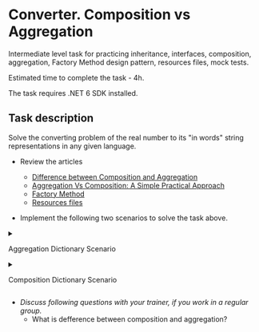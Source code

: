 # Converter. Composition vs Aggregation

Intermediate level task for practicing inheritance, interfaces, composition, aggregation, Factory Method design pattern, resources files, mock tests.

Estimated time to complete the task - 4h.

The task requires .NET 6 SDK installed.

## Task description

Solve the converting problem of the real number to its "in words" string representations in any given language. 

- Review the articles
    - [Difference between Composition and Aggregation](https://www.c-sharpcorner.com/article/difference-between-composition-and-aggregation/)
    - [Aggregation Vs Composition: A Simple Practical Approach](https://www.c-sharpcorner.com/UploadFile/97fc7a/aggregation-vs-composition-a-simple-practical-approach/)
    - [Factory Method](https://refactoring.guru/design-patterns/factory-method)
    - [Resources files](https://docs.microsoft.com/en-us/dotnet/core/extensions/work-with-resx-files-programmatically)

- Implement the following two scenarios to solve the task above.


<details>
<summary>

Aggregation Dictionary Scenario

</summary>

- Implement [Converter](ConverterDictionaryAggregation/Converter.cs) class whose `Convert` method converts real number to its "in words" string representations in any given language.     
    **Requirement**: The `Convert` method of the `Converter` class uses the object of the `CharsDictionary` class, that is passed from outside as a mandatory dependency.

- Implement [EnglishCharsDictionaryFactory](EnglishDictionaryFactory/EnglishCharsDictionaryFactory.cs) class that presents the dictionary of chars correspondences of the number to their word analogs in german.

- Implement [GermanCharsDictionaryFactory](GermanDictionaryFactory/GermanCharsDictionaryFactory.cs) class that presents the dictionary of chars correspondences of the number to their word analogs in english.

- Implement [RussianCharsDictionaryFactory](RussianDictionaryFactory/RussianCharsDictionaryFactory.cs) class that presents the dictionary of chars correspondences of the number to their word analogs in russian.

- Run [unit tests](ConverterCompositionAndAggregation.Tests/TransformerDictionaryAggregation/ConverterAggregationTests.cs).
</details>

<details>
<summary>

Composition Dictionary Scenario

</summary> 

1. Implement [Converter](ConverterDictionaryComposition/Converter.cs) class whose `Convert` method converts real number to its "in words" string representation in any given language.     
    **Requirement**: The `Converter` class should be manage the lifetime of the `Charts Dictionary` class object, but do it with an additional abstraction, the factory class.   
    Use for the solution following type system:
    - [Сharacter](ConverterDictionaryComposition/Сharacter.cs) enum consists of a set of words for all characters that a real number can contains.
    - [CharsDictionary](ConverterDictionaryComposition/CharsDictionary.cs) class presents the dictionary of correspondences of the number characters to their word analogs in given language. 
    - [ICharsDictionaryFactory](ConverterDictionaryComposition/ICharsDictionaryFactory.cs) interface presents the factory of dictionary of the chars correspondences to their word analogs in given language.

1. Implement [ResourceCharsDictionaryFactory](ResourcesDictionaryFactory/ResourceCharsDictionaryFactory.cs) class that presents the dictionary of chars correspondences of the number to their word analogs in several languages (english, german, russian). 
    - To support several languages use [resources files](https://docs.microsoft.com/en-us/dotnet/core/extensions/work-with-resx-files-programmatically).
    - Study generated code of the [Dictionary.Designer](ResourcesDictionaryFactory/Resources/Dictionary.Designer.cs) file.
    - Add resources files to [Resources](ResourcesDictionaryFactory/Resources) folder if it necessary.
    - Fill the contents of the resource files according to the specific language.

1. Run [unit и mock tests](ConverterCompositionAndAggregation.Tests/TransformerDictionaryComposition/ConverterCompositionTests.cs)

</details>

- _Discuss following questions with your trainer, if you work in a regular group._   
    - What is defference between composition and aggregation?

